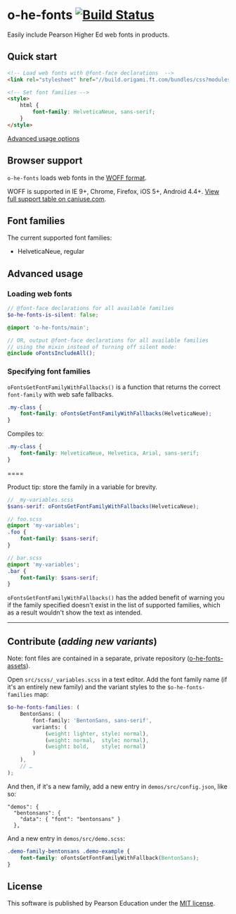 
# o-he-fonts [![Build Status](https://travis-ci.org/aarmour/o-he-fonts.svg)](https://travis-ci.org/aarmour/o-he-fonts)

Easily include Pearson Higher Ed web fonts in products.

## Quick start

```html
<!-- Load web fonts with @font-face declarations  -->
<link rel="stylesheet" href="//build.origami.ft.com/bundles/css?modules=o-he-fonts@^1" />

<!-- Set font families -->
<style>
	html {
		font-family: HelveticaNeue, sans-serif;
	}
</style>
```

[Advanced usage options](#advanced)

## Browser support

`o-he-fonts` loads web fonts in the [WOFF format](http://en.wikipedia.org/wiki/Web_Open_Font_Format).

WOFF is supported in IE 9+, Chrome, Firefox, iOS 5+, Android 4.4+.
[View full support table on caniuse.com](http://caniuse.com/#feat=woff).

## Font families

The current supported font families:

* HelveticaNeue, regular

## Advanced usage<a name="advanced"></a>

### Loading web fonts

```scss
// @font-face declarations for all available families
$o-he-fonts-is-silent: false;

@import 'o-he-fonts/main';

// OR, output @font-face declarations for all available families
// using the mixin instead of turning off silent mode:
@include oFontsIncludeAll();
```

### Specifying font families

`oFontsGetFontFamilyWithFallbacks()` is a function that returns the correct `font-family` with web safe fallbacks.

```scss
.my-class {
	font-family: oFontsGetFontFamilyWithFallbacks(HelveticaNeue);
}
```

Compiles to:

```css
.my-class {
	font-family: HelveticaNeue, Helvetica, Arial, sans-serif;
}
```

====

Product tip: store the family in a variable for brevity.

```scss
// _my-variables.scss
$sans-serif: oFontsGetFontFamilyWithFallbacks(HelveticaNeue);

// foo.scss
@import 'my-variables';
.foo {
	font-family: $sans-serif;
}

// bar.scss
@import 'my-variables';
.bar {
	font-family: $sans-serif;
}
```

`oFontsGetFontFamilyWithFallbacks()` has the added benefit of warning you if the family specified doesn't exist in the list of supported families, which as a result wouldn't show the text as intended.

----

## Contribute (*adding new variants*)

Note: font files are contained in a separate, private repository ([o-he-fonts-assets](https://devops-tools.pearson.com/stash/projects/ORC/repos/o-he-fonts-assets/)).

Open `src/scss/_variables.scss` in a text editor. Add the font family name (if it's an entirely new family) and the variant styles to the `$o-he-fonts-families` map:

```scss
$o-he-fonts-families: (
	BentonSans: (
		font-family: 'BentonSans, sans-serif',
		variants: (
			(weight: lighter, style: normal),
			(weight: normal,  style: normal),
			(weight: bold,    style: normal)
		)
	),
	// …
);
```

And then, if it's a new family, add a new entry in `demos/src/config.json`, like so:

    "demos": {
	  "bentonsans": {
	    "data": { "font": "bentonsans" }
	  },

And a new entry in `demos/src/demo.scss`:

```css
.demo-family-bentonsans .demo-example {
	font-family: oFontsGetFontFamilyWithFallback(BentonSans);
}
```

## License

This software is published by Pearson Education under the [MIT license](http://opensource.org/licenses/MIT).
